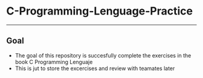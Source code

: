 # C-Programming-Lenguage-Practice

---

## Goal

* The goal of this repository is succesfully complete the exercises in the book C Programming Lenguaje
* This is jut to store the excercises and review with teamates later

